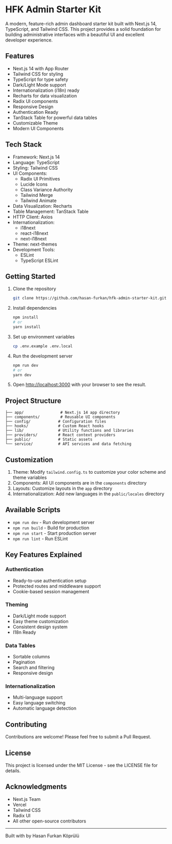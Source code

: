 # HFK Admin Starter Kit

A modern, feature-rich admin dashboard starter kit built with Next.js 14, TypeScript, and Tailwind CSS. This project provides a solid foundation for building administrative interfaces with a beautiful UI and excellent developer experience.

## Features

- Next.js 14 with App Router
- Tailwind CSS for styling
- TypeScript for type safety
- Dark/Light Mode support
- Internationalization (i18n) ready
- Recharts for data visualization
- Radix UI components
- Responsive Design
- Authentication Ready
- TanStack Table for powerful data tables
- Customizable Theme
- Modern UI Components

## Tech Stack

- Framework: Next.js 14
- Language: TypeScript
- Styling: Tailwind CSS
- UI Components:
  - Radix UI Primitives
  - Lucide Icons
  - Class Variance Authority
  - Tailwind Merge
  - Tailwind Animate
- Data Visualization: Recharts
- Table Management: TanStack Table
- HTTP Client: Axios
- Internationalization:
  - i18next
  - react-i18next
  - next-i18next
- Theme: next-themes
- Development Tools:
  - ESLint
  - TypeScript ESLint

## Getting Started

1. Clone the repository
   ```bash
   git clone https://github.com/hasan-furkan/hfk-admin-starter-kit.git
   ```

2. Install dependencies
   ```bash
   npm install
   # or
   yarn install
   ```

3. Set up environment variables
   ```bash
   cp .env.example .env.local
   ```

4. Run the development server
   ```bash
   npm run dev
   # or
   yarn dev
   ```

5. Open [http://localhost:3000](http://localhost:3000) with your browser to see the result.

## Project Structure

```
├── app/                # Next.js 14 app directory
├── components/         # Reusable UI components
├── config/            # Configuration files
├── hooks/             # Custom React hooks
├── lib/               # Utility functions and libraries
├── providers/         # React context providers
├── public/            # Static assets
└── service/           # API services and data fetching
```

## Customization

1. Theme: Modify `tailwind.config.ts` to customize your color scheme and theme variables
2. Components: All UI components are in the `components` directory
3. Layouts: Customize layouts in the `app` directory
4. Internationalization: Add new languages in the `public/locales` directory

## Available Scripts

- `npm run dev` - Run development server
- `npm run build` - Build for production
- `npm run start` - Start production server
- `npm run lint` - Run ESLint

## Key Features Explained

### Authentication
- Ready-to-use authentication setup
- Protected routes and middleware support
- Cookie-based session management

### Theming
- Dark/Light mode support
- Easy theme customization
- Consistent design system
- I18n Ready

### Data Tables
- Sortable columns
- Pagination
- Search and filtering
- Responsive design

### Internationalization
- Multi-language support
- Easy language switching
- Automatic language detection

## Contributing

Contributions are welcome! Please feel free to submit a Pull Request.

## License

This project is licensed under the MIT License - see the LICENSE file for details.

## Acknowledgments

- Next.js Team
- Vercel
- Tailwind CSS
- Radix UI
- All other open-source contributors

---

Built with by Hasan Furkan Köprülü
